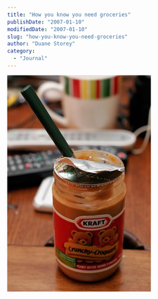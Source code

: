 ```yaml
---
title: "How you know you need groceries"
publishDate: "2007-01-10"
modifiedDate: "2007-01-10"
slug: "how-you-know-you-need-groceries"
author: "Duane Storey"
category:
  - "Journal"
---
```


  
[![How you know you need groceries](_images/how-you-know-you-need-groceries-1.jpg)](http://www.flickr.com/photos/duanestorey/352266291/)